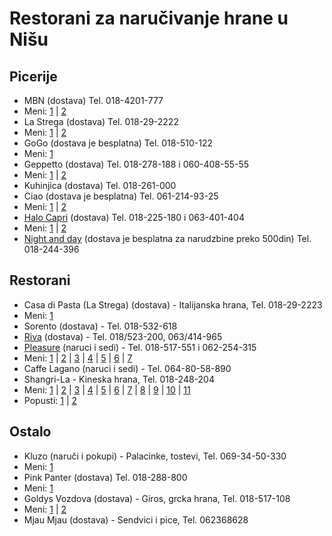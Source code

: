 Restorani za naručivanje hrane u Nišu
===========================================

Picerije
-------

* MBN (dostava) Tel. 018-4201-777
 * Meni:
[1](https://raw.github.com/borivojevic/restorani-nis/master/menu/mbn/mbn-1.jpg "Strana 1") |
[2](https://raw.github.com/borivojevic/restorani-nis/master/menu/mbn/mbn-2.jpg "Strana 2")
* La Strega (dostava) Tel. 018-29-2222
 * Meni:
[1](https://raw.github.com/borivojevic/restorani-nis/master/menu/la-strega/lastrega-1.jpg "Strana 1") |
[2](https://raw.github.com/borivojevic/restorani-nis/master/menu/la-strega/lastrega-2.jpg "Strana 2")
* GoGo (dostava je besplatna) Tel. 018-510-122
 * Meni:
[1](https://raw.github.com/borivojevic/restorani-nis/master/menu/gogo/gogo.png "Strana 1")
* Geppetto (dostava) Tel. 018-278-188 i 060-408-55-55
 * Meni:
[1](https://raw.github.com/borivojevic/restorani-nis/master/menu/gepetto/gepetto-1.jpg "Strana 1") |
[2](https://raw.github.com/borivojevic/restorani-nis/master/menu/gepetto/gepetto-2.jpg "Strana 2")
* Kuhinjica (dostava) Tel. 018-261-000
* Ciao (dostava je besplatna) Tel. 061-214-93-25
 * Meni:
[1](https://raw.github.com/borivojevic/restorani-nis/master/menu/ciao/ciao-1.jpg "Strana 1") |
[2](https://raw.github.com/borivojevic/restorani-nis/master/menu/ciao/ciao-2.jpg "Strana 2")
* [Halo Capri][] (dostava) Tel. 018-225-180 i 063-401-404
 * Meni:
[1](https://raw.github.com/borivojevic/restorani-nis/master/menu/halo-capri/halo-capri-1.jpg "Strana 1") |
[2](https://raw.github.com/borivojevic/restorani-nis/master/menu/halo-capri/halo-capri-2.jpg "Strana 2")
* [Night and day][] (dostava je besplatna za narudzbine preko 500din) Tel. 018-244-396


Restorani
---------

* Casa di Pasta (La Strega) (dostava) - Italijanska hrana, Tel. 018-29-2223
 * Meni:
[1](https://raw.github.com/borivojevic/restorani-nis/master/menu/la-strega/lastrega-2.jpg "Strana 1")
* Sorento (dostava) - Tel. 018-532-618
* [Riva][] (dostava) - Tel. 018/523-200, 063/414-965
* [Pleasure][] (naruci i sedi) - Tel. 018-517-551 i 062-254-315
 * Meni:
[1](https://raw.github.com/borivojevic/restorani-nis/master/menu/pleasure/pleasure-1.jpg "Strana 1") |
[2](https://raw.github.com/borivojevic/restorani-nis/master/menu/pleasure/pleasure-2.jpg "Strana 2") |
[3](https://raw.github.com/borivojevic/restorani-nis/master/menu/pleasure/pleasure-3.jpg "Strana 3") |
[4](https://raw.github.com/borivojevic/restorani-nis/master/menu/pleasure/pleasure-4.jpg "Strana 4") |
[5](https://raw.github.com/borivojevic/restorani-nis/master/menu/pleasure/pleasure-5.jpg "Strana 5") |
[6](https://raw.github.com/borivojevic/restorani-nis/master/menu/pleasure/pleasure-6.jpg "Strana 6") |
[7](https://raw.github.com/borivojevic/restorani-nis/master/menu/pleasure/pleasure-7.jpg "Strana 7")
* Caffe Lagano (naruci i sedi) - Tel. 064-80-58-890
* Shangri-La - Kineska hrana, Tel. 018-248-204
 * Meni:
[1](https://github.com/zorglub76/restorani-nis/raw/master/menu/shangri-la/shangri-la-full-01.jpg "Strana 1") |
[2](https://github.com/zorglub76/restorani-nis/raw/master/menu/shangri-la/shangri-la-full-02.jpg "Strana 2") |
[3](https://github.com/zorglub76/restorani-nis/raw/master/menu/shangri-la/shangri-la-full-03.jpg "Strana 3") |
[4](https://github.com/zorglub76/restorani-nis/raw/master/menu/shangri-la/shangri-la-full-04.jpg "Strana 4") |
[5](https://github.com/zorglub76/restorani-nis/raw/master/menu/shangri-la/shangri-la-full-05.jpg "Strana 5") |
[6](https://github.com/zorglub76/restorani-nis/raw/master/menu/shangri-la/shangri-la-full-06.jpg "Strana 6") |
[7](https://github.com/zorglub76/restorani-nis/raw/master/menu/shangri-la/shangri-la-full-07.jpg "Strana 7") |
[8](https://github.com/zorglub76/restorani-nis/raw/master/menu/shangri-la/shangri-la-full-08.jpg "Strana 8") |
[9](https://github.com/zorglub76/restorani-nis/raw/master/menu/shangri-la/shangri-la-full-09.jpg "Strana 9") |
[10](https://github.com/zorglub76/restorani-nis/raw/master/menu/shangri-la/shangri-la-full-10.jpg "Strana 10") |
[11](https://github.com/zorglub76/restorani-nis/raw/master/menu/shangri-la/shangri-la-full-11.jpg "Strana 11")
 * Popusti:
[1](https://raw.github.com/borivojevic/restorani-nis/master/menu/shangri-la/shangri-la-1.jpg "Strana 1") |
[2](https://raw.github.com/borivojevic/restorani-nis/master/menu/shangri-la/shangri-la-2.jpg "Strana 2")

Ostalo
-------

* Kluzo (naruči i pokupi) - Palacinke, tostevi, Tel. 069-34-50-330
 * Meni:
[1](https://raw.github.com/borivojevic/restorani-nis/master/menu/kluzo/kluzo.jpg "Strana 1")
* Pink Panter (dostava) Tel. 018-288-800
 * Meni:
[1](https://raw.github.com/borivojevic/restorani-nis/master/menu/pink-panter/pink-panter-1.jpg "Strana 1")
* Goldys Vozdova (dostava) - Giros, grcka hrana, Tel. 018-517-108
 * Meni:
[1](https://raw.github.com/borivojevic/restorani-nis/master/menu/goldys-vozdova/goldys-1.jpg "Strana 1") |
[2](https://raw.github.com/borivojevic/restorani-nis/master/menu/goldys-vozdova/goldys-2.jpg "Strana 2")
* Mjau Mjau (dostava) - Sendvici i pice, Tel. 062368628

[Riva]: http://www.riva.rs
[Pleasure]: http://www.pleasure.rs
[Halo Capri]: http://www.hallocapri.com
[Night and day]: http://nightandday.rs/menu.html
